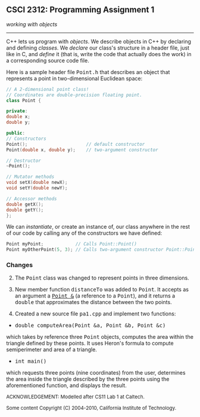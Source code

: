 ## CSCI 2312: Programming Assignment 1

_working with objects_

* * *

C++ lets us program with _objects_. We describe objects in C++ by declaring and defining _classes_. We _declare_ our class's structure in a header file, just like in C, and _define_ it (that is, write the code that actually does the work) in a corresponding source code file.

Here is a sample header file <tt>Point.h</tt> that describes an object that represents a point in two-dimensional Euclidean space:

```c++
// A 2-dimensional point class!
// Coordinates are double-precision floating point.
class Point {

private:
double x;
double y;

public:
// Constructors
Point();                      // default constructor
Point(double x, double y);    // two-argument constructor

// Destructor
~Point();

// Mutator methods
void setX(double newX);
void setY(double newY);

// Accessor methods
double getX();
double getY();
};
```

We can _instantiate_, or create an instance of, our class anywhere in the rest of our code by calling any of the constructors we have defined:

```c++ 
Point myPoint;            // Calls Point::Point()
Point myOtherPoint(5, 3); // Calls two-argument constructor Point::Point(double, double)
```

### Changes

2.  The <tt>Point</tt> class was changed to represent points in three dimensions.

3.  New member function <tt>distanceTo</tt> was added to <tt>Point</tt>. It accepts as an argument a <u><tt>Point &</tt></u> (a reference to a <tt>Point</tt>), and it returns a <tt>double</tt> that approximates the distance between the two points.

4.  Created a new source file <tt>pa1.cpp</tt> and implement two functions:

*   <tt>double computeArea(Point &a, Point &b, Point &c)</tt>

which takes by reference three <tt>Point</tt> objects, computes the area within the triangle defined by these points. It uses Heron's formula to compute semiperimeter and area of a triangle.

*   <tt>int main()</tt>

which requests three points (nine coordinates) from the user, determines the area inside the triangle described by the three points using the aforementioned function, and displays the result.

<font size="-1">ACKNOWLEDGEMENT: Modelled after CS11 Lab 1 at Caltech.</font>

<font size="-1">Some content Copyright (C) 2004-2010, California Institute of Technology.</font>
